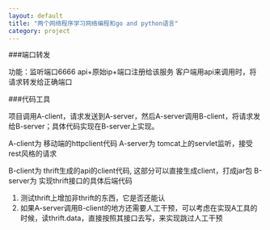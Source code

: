 ```yaml
---
layout: default
title: "两个网络程序学习网络编程和go and python语言"
category: project
---
```


###端口转发

功能：监听端口6666
api+原始ip+端口注册给该服务
客户端用api来调用时，将请求转发给正确端口

###代码工具

项目调用A-client，请求发送到A-server，然后A-server调用B-client，将请求发给B-server；具体代码实现在B-server上实现。

A-client为 移动端的httpclient代码
A-server为 tomcat上的servlet监听，接受rest风格的请求

B-client为 thrift生成的api的client代码, 这部分可以直接生成client，打成jar包
B-server为 实现thrift接口的具体后端代码

1. 测试thrift上增加非thrift的东西，它是否还能认
2. 如果A-server调用B-client的地方还需要人工干预，可以考虑在实现A工具的时候，读thrift.data，直接按照其接口去写，来实现跳过人工干预
